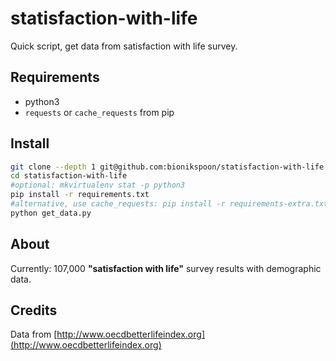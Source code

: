 # statisfaction-with-life
Quick script, get data from satisfaction with life survey.

## Requirements

- python3
- `requests` or `cache_requests` from pip

## Install

```sh
git clone --depth 1 git@github.com:bionikspoon/statisfaction-with-life.git
cd statisfaction-with-life
#optional: mkvirtualenv stat -p python3
pip install -r requirements.txt
#alternative, use cache_requests: pip install -r requirements-extra.txt
python get_data.py
```


## About

Currently: 107,000 **"satisfaction with life"** survey results with demographic data.


## Credits

Data from [http://www.oecdbetterlifeindex.org](http://www.oecdbetterlifeindex.org)